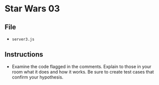 # Star Wars 03

## File

* `server3.js`

## Instructions

* Examine the code flagged in the comments. Explain to those in your room what it does and how it works. Be sure to create test cases that confirm your hypothesis.
